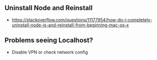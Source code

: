 ## Uninstall Node and Reinstall
- https://stackoverflow.com/questions/11177954/how-do-i-completely-uninstall-node-js-and-reinstall-from-beginning-mac-os-x

## Problems seeing Localhost?
- Disable VPN or check network config
  
## 